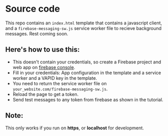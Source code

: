 # Source code # 

This repo contains an `index.html` template that contains a javascript client, and a `firebase-messaging-sw.js` service worker file to recieve background messages. Rest coming soon.
## Here's how to use this: ##
- This doesn't contain your credentials, so create a Firebase project and web app on [firebase console](https://console.firebase.google.com).
- Fill in your credentials: App configuration in the template and a service worker and a VAPID key in the template.
- You need to return the service worker file on `your_website.com/firebase-messaging-sw.js`.
- Reload the page to get a token.
- Send test messages to any token from firebase as shown in the tutorial.

## Note: ### 
This only works if you run on **https**, or **localhost** for development.
